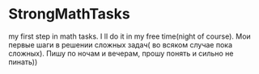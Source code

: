 # StrongMathTasks
my first step in math tasks. I ll do it in my free time(night of course). 
Мои первые шаги в решении сложных задач( во всяком случае пока сложных). Пишу по ночам и вечерам, прошу понять и сильно не пинать))
